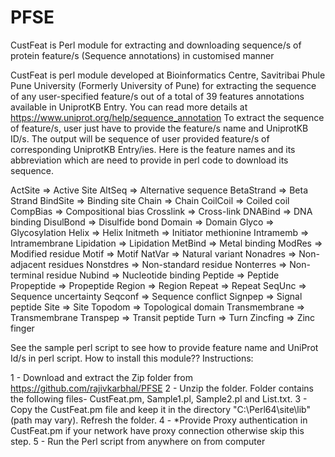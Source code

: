 # PFSE
CustFeat is Perl module for extracting and downloading sequence/s of protein feature/s (Sequence annotations) in customised manner 

CustFeat is perl module developed at Bioinformatics Centre, Savitribai Phule Pune University (Formerly University of Pune) for extracting the sequence of any user-specified feature/s out of a total of 39 features annotations available in UniprotKB Entry. You can read more details at https://www.uniprot.org/help/sequence_annotation To extract the sequence of feature/s, user just have to provide the feature/s name and UniprotKB ID/s. The output will be sequence of user provided feature/s of corresponding UniprotKB Entry/ies. Here is the feature names and its abbreviation which are need to provide in perl code to download its sequence.

ActSite => Active Site 
AltSeq => Alternative sequence 
BetaStrand => Beta Strand 
BindSite => Binding site 
Chain => Chain 
CoilCoil => Coiled coil 
CompBias => Compositional bias 
Crosslink => Cross-link 
DNABind => DNA binding 
DisulBond => Disulfide bond 
Domain => Domain 
Glyco => Glycosylation 
Helix => Helix 
Initmeth => Initiator methionine 
Intramemb => Intramembrane 
Lipidation => Lipidation 
MetBind => Metal binding 
ModRes => Modified residue 
Motif => Motif 
NatVar => Natural variant 
Nonadres => Non-adjacent residues 
Nonstdres => Non-standard residue 
Nonterres => Non-terminal residue 
Nubind => Nucleotide binding 
Peptide => Peptide 
Propeptide => Propeptide 
Region => Region 
Repeat => Repeat 
SeqUnc => Sequence uncertainty 
Seqconf => Sequence conflict 
Signpep => Signal peptide 
Site => Site 
Topodom => Topological domain 
Transmembrane => Transmembrane 
Transpep => Transit peptide 
Turn => Turn 
Zincfing => Zinc finger

See the sample perl script to see how to provide feature name and UniProt Id/s in perl script. How to install this module?? Instructions:

1 - Download and extract the Zip folder from https://github.com/rajivkarbhal/PFSE
2 - Unzip the folder. Folder contains the following files- CustFeat.pm, Sample1.pl, Sample2.pl and List.txt.
3 - Copy the CustFeat.pm file and keep it in the directory "C:\Perl64\site\lib" (path may vary). Refresh the folder.
4 - *Provide Proxy authentication in CustFeat.pm if your network have proxy connection otherwise skip this step.
5 - Run the Perl script from anywhere on from computer

